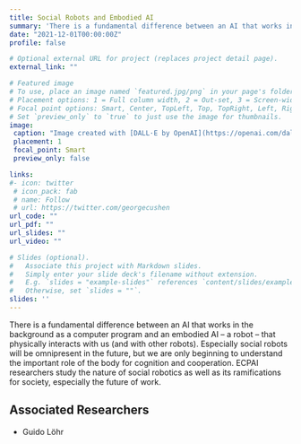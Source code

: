 ```yaml
---
title: Social Robots and Embodied AI
summary: 'There is a fundamental difference between an AI that works in the background as a computer program and an embodied AI – a robot – that physically interacts with us (and with other robots).  [(read more)](/project/social-robots-ai)'
date: "2021-12-01T00:00:00Z"
profile: false

# Optional external URL for project (replaces project detail page).
external_link: ""

# Featured image
# To use, place an image named `featured.jpg/png` in your page's folder.
# Placement options: 1 = Full column width, 2 = Out-set, 3 = Screen-width
# Focal point options: Smart, Center, TopLeft, Top, TopRight, Left, Right, BottomLeft, Bottom, BottomRight
# Set `preview_only` to `true` to just use the image for thumbnails.
image:
 caption: "Image created with [DALL·E by OpenAI](https://openai.com/dall-e-2/) (prompt: a photo of a robot at a Hollywood party)"
 placement: 1
 focal_point: Smart
 preview_only: false

links:
#- icon: twitter
 # icon_pack: fab
 # name: Follow
 # url: https://twitter.com/georgecushen
url_code: ""
url_pdf: ""
url_slides: ""
url_video: ""

# Slides (optional).
#   Associate this project with Markdown slides.
#   Simply enter your slide deck's filename without extension.
#   E.g. `slides = "example-slides"` references `content/slides/example-slides.md`.
#   Otherwise, set `slides = ""`.
slides: ''
---
```


There is a fundamental difference between an AI that works in the background as a computer program and an embodied AI – a robot – that physically interacts with us (and with other robots). Especially social robots will be omnipresent in the future, but we are only beginning to understand the important role of the body for cognition and cooperation. ECPAI researchers study the nature of social robotics as well as its ramifications for society, especially the future of work.

## Associated Researchers

- Guido Löhr